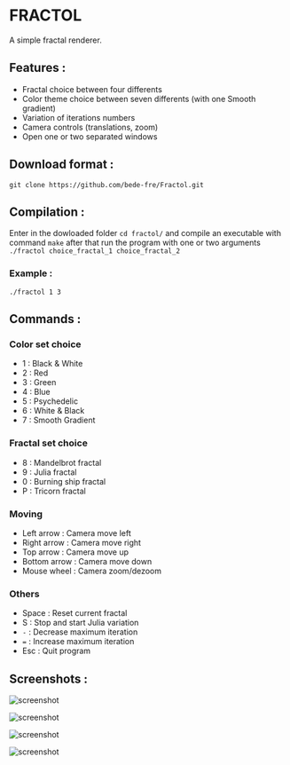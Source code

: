 # FRACTOL

A simple fractal renderer.


## Features :

* Fractal choice between four differents
* Color theme choice between seven differents (with one Smooth gradient)
* Variation of iterations numbers
* Camera controls (translations, zoom)
* Open one or two separated windows

## Download format :

```git clone https://github.com/bede-fre/Fractol.git```

## Compilation :

Enter in the dowloaded folder ```cd fractol/``` and compile an executable with command ```make``` after that run the program with one or two arguments ```./fractol choice_fractal_1 choice_fractal_2```

### Example :

```./fractol 1 3```

## Commands :

### Color set choice
- 1 : Black & White
- 2 : Red
- 3 : Green
- 4 : Blue
- 5 : Psychedelic
- 6 : White & Black
- 7 : Smooth Gradient

### Fractal set choice
- 8 : Mandelbrot fractal
- 9 : Julia fractal
- 0 : Burning ship fractal
- P : Tricorn fractal

### Moving
- Left arrow : Camera move left
- Right arrow : Camera move right
- Top arrow : Camera move up
- Bottom arrow : Camera move down
- Mouse wheel : Camera zoom/dezoom

### Others
- Space : Reset current fractal
- S : Stop and start Julia variation
- ```-``` : Decrease maximum iteration
- ```=``` : Increase maximum iteration
- Esc : Quit program

## Screenshots :

![screenshot](/screens/Mandelbrot.png?raw=true)

![screenshot](/screens/Julia.png?raw=true)

![screenshot](/screens/Burningship.png?raw=true)

![screenshot](/screens/Tricorn.png?raw=true)
